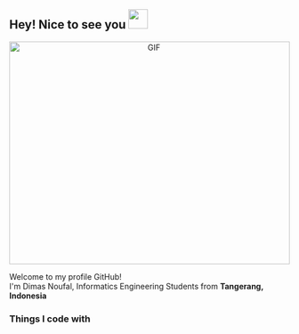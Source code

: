 ## Hey! Nice to see you <img src="https://github.com/TheDudeThatCode/TheDudeThatCode/blob/master/Assets/Hi.gif" width="35" />

<p align="center">
<img alt="GIF" src="https://github.com/abhisheknaiidu/abhisheknaiidu/blob/master/code.gif?raw=true" width="100%" height="400" />

<p>Welcome to my profile GitHub! </br> I'm Dimas Noufal, Informatics Engineering Students from <b>Tangerang, Indonesia</b></p>
<h3>Things I code with</h3>
